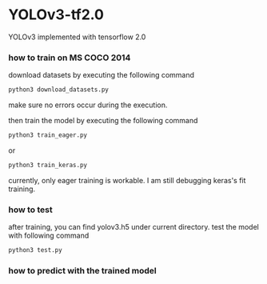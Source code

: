 # YOLOv3-tf2.0

YOLOv3 implemented with tensorflow 2.0

### how to train on MS COCO 2014

download datasets by executing the following command

```Bash
python3 download_datasets.py
```

make sure no errors occur during the execution.

then train the model by executing the following command

```Bash
python3 train_eager.py
```
or
```Bash
python3 train_keras.py
```

currently, only eager training is workable. I am still debugging keras's fit training.

### how to test

after training, you can find yolov3.h5 under current directory. test the model with following command

```bash
python3 test.py
```

### how to predict with the trained model


